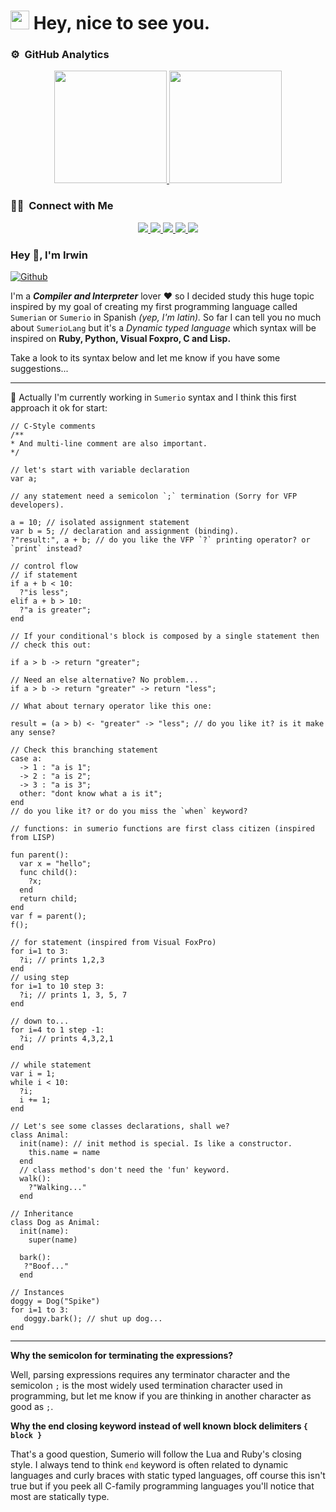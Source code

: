<h1>
    <img src="https://emojis.slackmojis.com/emojis/images/1531849430/4246/blob-sunglasses.gif?1531849430" width="30" />
    Hey, nice to see you.
</h1>

### ⚙️ &nbsp;GitHub Analytics
<p align="center">
    <a href="https://github.com/irwin1985">
        <img height="180em" src="https://github-readme-stats-eight-theta.vercel.app/api?username=irwin1985&show_icons=true&theme=algolia&include_all_commits=true&count_private=true" />
        <img height="180em" src="https://github-readme-stats-eight-theta.vercel.app/api/top-langs/?username=irwin1985&layout=compact&langs_count=8&theme=algolia" />
    </a>
</p>

### 🤝🏻 &nbsp;Connect with Me
<p align="center">
    <a href="https://coskun.dev">
        <img src="https://img.shields.io/badge/-coskun.dev-3423A6?style=flat&logo=Google-Chrome&logoColor=white" />
    </a>
    <a href="https://twitter.com/irwin_rg">
        <img src="https://img.shields.io/badge/-@mehmetcskun__-1da1f2?style=flat&logo=Twitter&logoColor=white" />
    </a>
    <a href="https://www.linkedin.com/in/irwin1985/">
        <img src="https://img.shields.io/badge/-Mehmet%20COŞKUN-0077B5?style=flat&logo=Linkedin&logoColor=white" />
    </a>
    <a href="mailto:rodriguez.irwin@gmail.com">
        <img src="https://img.shields.io/badge/-rodriguez.irwin@gmail.com-D14836?style=flat&logo=Gmail&logoColor=white" />
    </a>
    <a href="https://instagram.com/irwinrdz">
        <img src="https://img.shields.io/badge/-@mehmetcskun__-E4405F?style=flat&logo=Instagram&logoColor=white" />
    </a>
</p>

### Hey 👋, I'm Irwin

[![Github](https://img.shields.io/github/followers/Irwin1985?label=Follow&style=social)](https://github.com/Irwin1985)

I'm a ***Compiler and Interpreter*** lover ❤ so I decided study this huge topic inspired by my goal of creating my first programming language called `Sumerian` or `Sumerio` in Spanish *(yep, I'm latin).* So far I can tell you no much about `SumerioLang` but it's a *Dynamic typed language* which syntax will be inspired on **Ruby, Python, Visual Foxpro, C and Lisp.**

Take a look to its syntax below and let me know if you have some suggestions...

<hr>

🤔 Actually I'm currently working in `Sumerio` syntax and I think this first approach it ok for start:

```xBase
// C-Style comments
/**
* And multi-line comment are also important.
*/

// let's start with variable declaration
var a;

// any statement need a semicolon `;` termination (Sorry for VFP developers).

a = 10; // isolated assignment statement
var b = 5; // declaration and assignment (binding).
?"result:", a + b; // do you like the VFP `?` printing operator? or `print` instead?

// control flow
// if statement
if a + b < 10:
  ?"is less";
elif a + b > 10:
  ?"a is greater";
end

// If your conditional's block is composed by a single statement then 
// check this out:

if a > b -> return "greater";

// Need an else alternative? No problem...
if a > b -> return "greater" -> return "less";

// What about ternary operator like this one:

result = (a > b) <- "greater" -> "less"; // do you like it? is it make any sense?

// Check this branching statement
case a:
  -> 1 : "a is 1";
  -> 2 : "a is 2";
  -> 3 : "a is 3";
  other: "dont know what a is it";
end
// do you like it? or do you miss the `when` keyword?

// functions: in sumerio functions are first class citizen (inspired from LISP)

fun parent():
  var x = "hello";
  func child():
    ?x;
  end
  return child;
end
var f = parent();
f();

// for statement (inspired from Visual FoxPro)
for i=1 to 3:
  ?i; // prints 1,2,3
end
// using step
for i=1 to 10 step 3:
  ?i; // prints 1, 3, 5, 7
end

// down to...
for i=4 to 1 step -1:
  ?i; // prints 4,3,2,1
end

// while statement
var i = 1;
while i < 10:
  ?i;
  i += 1;
end

// Let's see some classes declarations, shall we?
class Animal:
  init(name): // init method is special. Is like a constructor.
    this.name = name
  end
  // class method's don't need the 'fun' keyword.
  walk():
    ?"Walking..."
  end

// Inheritance
class Dog as Animal:
  init(name):
    super(name)
    
  bark():
   ?"Boof..."
  end

// Instances
doggy = Dog("Spike")
for i=1 to 3:
   doggy.bark(); // shut up dog...
end
```
<hr>

**Why the semicolon for terminating the expressions?**

Well, parsing expressions requires any terminator character and the semicolon `;` is the most widely used termination character used in programming, but let me know if you are thinking in another character as good as `;`.

**Why the end closing keyword instead of well known block delimiters `{ block }`**

That's a good question, Sumerio will follow the Lua and Ruby's closing style. I always tend to think `end` keyword is often related to dynamic languages and curly braces with static typed languages, off course this isn't true but if you peek all C-family programming languages you'll notice that most are statically type.
